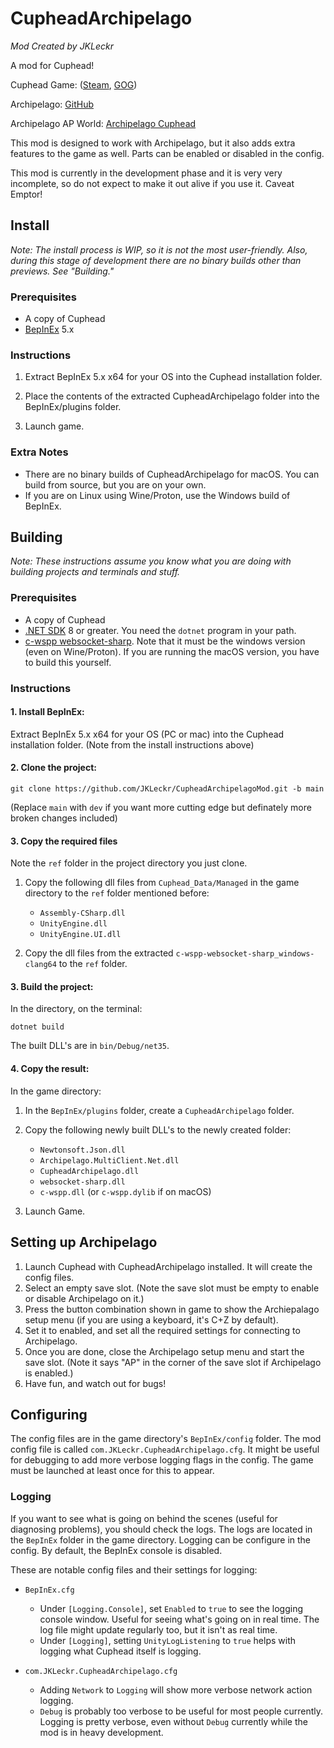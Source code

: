 # CupheadArchipelago

*Mod Created by JKLeckr*

A mod for Cuphead! 

Cuphead Game: ([Steam](http://store.steampowered.com/app/268910/Cuphead/), [GOG](https://www.gog.com/game/cuphead))

Archipelago: [GitHub](https://github.com/ArchipelagoMW/Archipelago)

Archipelago AP World: [Archipelago Cuphead](https://github.com/JKLeckr/Archipelago-cuphead)

This mod is designed to work with Archipelago, but it also adds extra features to the game as well. Parts can be enabled or disabled in the config.

This mod is currently in the development phase and it is very very incomplete, so do not expect to make it out alive if you use it. Caveat Emptor!

## Install
*Note: The install process is WIP, so it is not the most user-friendly. Also, during this stage of development there are no binary builds other than previews. See "Building."*

### Prerequisites
- A copy of Cuphead
- [BepInEx](https://github.com/BepInEx/BepInEx/releases) 5.x

### Instructions
1. Extract BepInEx 5.x x64 for your OS into the Cuphead installation folder.

2. Place the contents of the extracted CupheadArchipelago folder into the BepInEx/plugins folder.

3. Launch game.

### Extra Notes
- There are no binary builds of CupheadArchipelago for macOS. You can build from source, but you are on your own. 
- If you are on Linux using Wine/Proton, use the Windows build of BepInEx.

## Building
*Note: These instructions assume you know what you are doing with building projects and terminals and stuff.*

### Prerequisites
- A copy of Cuphead
- [.NET SDK](https://dotnet.microsoft.com/en-us/download) 8 or greater. You need the `dotnet` program in your path.
- [c-wspp websocket-sharp](https://github.com/black-sliver/c-wspp-websocket-sharp). Note that it must be the windows version (even on Wine/Proton). If you are running the macOS version, you have to build this yourself.

### Instructions
#### 1. Install BepInEx:
Extract BepInEx 5.x x64 for your OS (PC or mac) into the Cuphead installation folder. (Note from the install instructions above)

#### 2. Clone the project:
`git clone https://github.com/JKLeckr/CupheadArchipelagoMod.git -b main`
    
(Replace `main` with `dev` if you want more cutting edge but definately more broken changes included)

#### 3. Copy the required files
Note the `ref` folder in the project directory you just clone.

1. Copy the following dll files from `Cuphead_Data/Managed` in the game directory to the `ref` folder mentioned before:
    - `Assembly-CSharp.dll`
    - `UnityEngine.dll`
    - `UnityEngine.UI.dll`

2. Copy the dll files from the extracted `c-wspp-websocket-sharp_windows-clang64` to the `ref` folder.

#### 3. Build the project:
In the directory, on the terminal:

`dotnet build`

The built DLL's are in `bin/Debug/net35`.

#### 4. Copy the result:
In the game directory:
1. In the `BepInEx/plugins` folder, create a `CupheadArchipelago` folder.

2. Copy the following newly built DLL's to the newly created folder:
    - `Newtonsoft.Json.dll`
    - `Archipelago.MultiClient.Net.dll`
    - `CupheadArchipelago.dll`
    - `websocket-sharp.dll`
    - `c-wspp.dll` (or `c-wspp.dylib` if on macOS)

3. Launch Game.

## Setting up Archipelago

1. Launch Cuphead with CupheadArchipelago installed. It will create the config files.
2. Select an empty save slot. (Note the save slot must be empty to enable or disable Archipelago on it.)
3. Press the button combination shown in game to show the Archiepalago setup menu (if you are using a keyboard, it's C+Z by default).
4. Set it to enabled, and set all the required settings for connecting to Archipelago.
5. Once you are done, close the Archipelago setup menu and start the save slot. (Note it says "AP" in the corner of the save slot if Archipelago is enabled.)
6. Have fun, and watch out for bugs!

## Configuring
The config files are in the game directory's `BepInEx/config` folder. The mod config file is called `com.JKLeckr.CupheadArchipelago.cfg`. It might be useful for debugging to add more verbose logging flags in the config. The game must be launched at least once for this to appear.

### Logging
If you want to see what is going on behind the scenes (useful for diagnosing problems), you should check the logs.
The logs are located in the `BepInEx` folder in the game directory. Logging can be configure in the config.
By default, the BepInEx console is disabled.

These are notable config files and their settings for logging:

- `BepInEx.cfg`
    - Under `[Logging.Console]`, set `Enabled` to `true` to see the logging console window. Useful for seeing what's going on in real time. The log file might update regularly too, but it isn't as real time.
    - Under `[Logging]`, setting `UnityLogListening` to `true` helps with logging what Cuphead itself is logging.

- `com.JKLeckr.CupheadArchipelago.cfg`
    - Adding `Network` to `Logging` will show more verbose network action logging.
    - `Debug` is probably too verbose to be useful for most people currently. Logging is pretty verbose, even without `Debug` currently while the mod is in heavy development.
